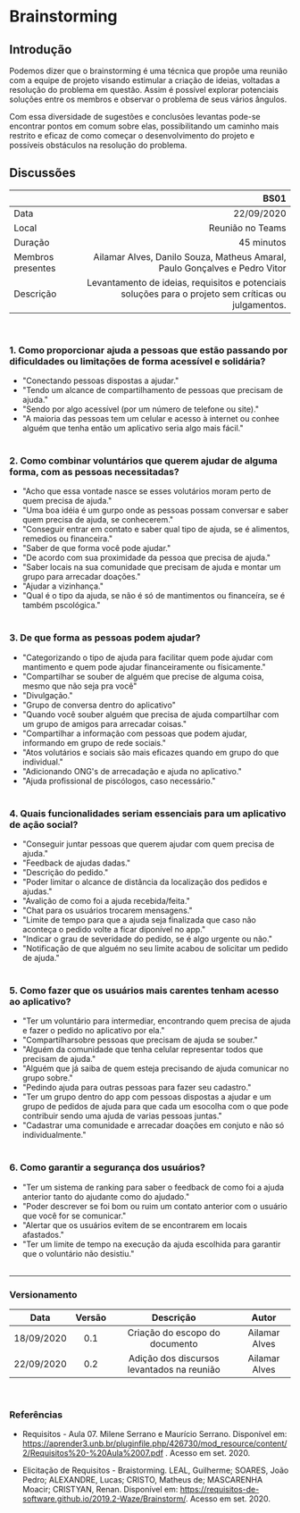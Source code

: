 # Brainstorming 

## Introdução

Podemos dizer que o brainstorming é uma técnica que propõe uma reunião com a equipe de projeto visando estimular a criação de ideias, voltadas a resolução do problema em questão. Assim é possível explorar potenciais soluções entre os membros e observar o problema de seus vários ângulos. 

Com essa diversidade de sugestões e conclusões levantas pode-se encontrar pontos em comum sobre elas, possibilitando um caminho mais restrito e eficaz de como começar o desenvolvimento do projeto e possíveis obstáculos na resolução do problema. 
</br>

## Discussões

|  | BS01
|:-----| -----:
|Data  | 22/09/2020 
|Local | Reunião no Teams 
|Duração | 45 minutos
|Membros presentes| Ailamar Alves, Danilo Souza, Matheus Amaral, Paulo Gonçalves e Pedro Vitor 
|Descrição | Levantamento de ideias, requisitos e potenciais soluções para o projeto sem críticas ou julgamentos.
</br>


### 1. Como proporcionar ajuda a pessoas que estão passando por dificuldades ou limitações de forma acessível e solidária?   
- "Conectando pessoas dispostas a ajudar."  
- "Tendo um alcance de compartilhamento de pessoas que precisam de ajuda."  
- "Sendo por algo acessível (por um número de telefone ou site)."  
- "A maioria das pessoas tem um celular e acesso à internet ou conhee alguém que tenha então um aplicativo seria algo mais fácil."
</br></br>

### 2. Como combinar voluntários que querem ajudar de alguma forma, com as pessoas necessitadas?   
- "Acho que essa vontade nasce se esses volutários moram perto de quem precisa de ajuda."   
- "Uma boa idéia é um gurpo onde as pessoas possam conversar e saber quem precisa de ajuda, se conhecerem."   
- "Conseguir entrar em contato e saber qual tipo de ajuda, se é alimentos, remedios ou financeira."  
- "Saber de que forma você pode ajudar."  
- "De acordo com sua proximidade da pessoa que precisa de ajuda."  
- "Saber locais na sua comunidade que precisam de ajuda e montar um grupo para arrecadar doações."  
- "Ajudar a vizinhança."  
- "Qual é o tipo da ajuda, se não é só de mantimentos ou financeíra, se é também pscológica."
</br></br>

### 3. De que forma as pessoas podem ajudar?   
- "Categorizando o tipo de ajuda para facilitar quem pode ajudar com mantimento e quem pode ajudar financeiramente ou físicamente."  
- "Compartilhar se souber de alguém que precise de alguma coisa, mesmo que não seja pra você"  
- "Divulgação."  
- "Grupo de conversa dentro do aplicativo"  
- "Quando você souber alguém que precisa de ajuda compartilhar com um grupo de amigos para arrecadar coisas."  
- "Compartilhar a informação com pessoas que podem ajudar, informando em grupo de rede sociais."  
- "Atos volutários e sociais são mais eficazes quando em grupo do que individual."  
- "Adicionando ONG's de arrecadação e ajuda no aplicativo."  
- "Ajuda profissional de piscólogos, caso necessário."
</br></br>

### 4. Quais funcionalidades seriam essenciais para um aplicativo de ação social?   
- "Conseguir juntar pessoas que querem ajudar com quem precisa de ajuda."  
- "Feedback de ajudas dadas."  
- "Descrição do pedido."  
- "Poder limitar o alcance de distância da localização dos pedidos e ajudas."  
- "Avalição de como foi a ajuda recebida/feita."  
- "Chat para os usuários trocarem mensagens."  
- "Limite de tempo para que a ajuda seja finalizada que caso não aconteça o pedido volte a ficar diponível no app."  
- "Indicar o grau de severidade do pedido, se é algo urgente ou não."  
- "Notificação de que alguém no seu limite acabou de solicitar um pedido de ajuda."
</br></br>

### 5. Como fazer que os usuários mais carentes tenham acesso ao aplicativo?   
- "Ter um voluntário para intermediar, encontrando quem precisa de ajuda e fazer o pedido no aplicativo por ela."    
- "Compartilharsobre pessoas que precisam de ajuda se souber."   
- "Alguém da comunidade que tenha celular representar todos que precisam de ajuda."  
- "Alguém que já saiba de quem esteja precisando de ajuda comunicar no grupo sobre."  
- "Pedindo ajuda para outras pessoas para fazer seu cadastro."  
- "Ter um grupo dentro do app com pessoas dispostas a ajudar e um grupo de pedidos de ajuda para que cada um esocolha com o que pode contribuir sendo uma ajuda de varias pessoas juntas."  
- "Cadastrar uma comunidade e arrecadar doações em conjuto e não só individualmente."
</br></br>

### 6. Como garantir a segurança dos usuários?   
- "Ter um sistema de ranking para saber o feedback de como foi a ajuda anterior tanto do ajudante como do ajudado."  
- "Poder descrever se foi bom ou ruim um contato anterior com o usuário que você for se comunicar."  
- "Alertar que os usuários evitem de se encontrarem em locais afastados."  
- "Ter um limite de tempo na execução da ajuda escolhida para garantir que o voluntário não desistiu."
</br></br>

---
### Versionamento

|Data|Versão|Descrição|Autor|
|:--------:|:---:|:-------------------:|:------------:|
|18/09/2020| 0.1 | Criação do escopo do documento| Ailamar Alves 
|22/09/2020| 0.2 | Adição dos discursos levantados na reunião | Ailamar Alves 
  
</br>

### Referências

- Requisitos - Aula 07. Milene Serrano e Maurício Serrano. Disponível em: https://aprender3.unb.br/pluginfile.php/426730/mod_resource/content/2/Requisitos%20-%20Aula%2007.pdf . Acesso em set. 2020.

- Elicitação de Requisitos - Braistorming. LEAL, Guilherme; SOARES, João Pedro; ALEXANDRE, Lucas; CRISTO, Matheus de; MASCARENHA Moacir; CRISTYAN, Renan. Disponível em: https://requisitos-de-software.github.io/2019.2-Waze/Brainstorm/. Acesso em set. 2020.
   